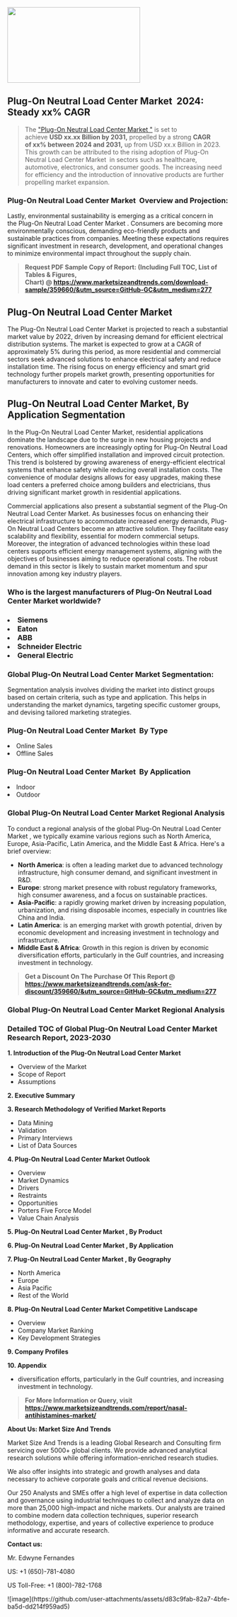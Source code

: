 <p><img class="alignnone size-medium wp-image-20088" src="https://ffe5etoiles.com/wp-content/uploads/2024/12/MST1-300x171.png" alt="" width="300" height="171" /></p><h2 id="ember46" class="ember-view reader-text-block__heading-2">Plug-On Neutral Load Center Market &nbsp;2024: Steady&nbsp;xx% CAGR</h2><blockquote id="ember47" class="ember-view reader-text-block__blockquote">The&nbsp;<a class="app-aware-link " href="https://www.marketsizeandtrends.com/download-sample/359660/&utm_source=GitHub-GC&utm_medium=277" target="_blank" data-test-app-aware-link="">"Plug-On Neutral Load Center Market "</a>&nbsp;is set to achieve&nbsp;<strong>USD&nbsp;xx.xx&nbsp;Billion by 2031,</strong>&nbsp;propelled by a strong&nbsp;<strong>CAGR of&nbsp;xx% between 2024 and 2031,</strong>&nbsp;up from USD xx.x Billion in 2023. This growth can be attributed to the rising adoption of&nbsp;Plug-On Neutral Load Center Market &nbsp;in sectors such as healthcare, automotive, electronics, and consumer goods. The increasing need for efficiency and the introduction of innovative products are further propelling market expansion.</blockquote><h3 id="ember48" class="ember-view reader-text-block__heading-3">Plug-On Neutral Load Center Market &nbsp;Overview and Projection:</h3><p id="ember49" class="ember-view reader-text-block__paragraph">Lastly, environmental sustainability is emerging as a critical concern in the&nbsp;Plug-On Neutral Load Center Market . Consumers are becoming more environmentally conscious, demanding eco-friendly products and sustainable practices from companies. Meeting these expectations requires significant investment in research, development, and operational changes to minimize environmental impact throughout the supply chain.</p><blockquote id="ember50" class="ember-view reader-text-block__blockquote"><strong>Request PDF Sample Copy of Report: (Including Full TOC, List of Tables &amp; Figures, Chart)&nbsp;@&nbsp;<strong><a href="https://www.marketsizeandtrends.com/download-sample/359660/&utm_source=GitHub-GC&utm_medium=277" target="_blank">https://www.marketsizeandtrends.com/download-sample/359660/&utm_source=GitHub-GC&utm_medium=277</a></strong></strong></blockquote><h3 class=""> <h2>Plug-On Neutral Load Center Market</h2><p>The Plug-On Neutral Load Center Market is projected to reach a substantial market value by 2022, driven by increasing demand for efficient electrical distribution systems. The market is expected to grow at a CAGR of approximately 5% during this period, as more residential and commercial sectors seek advanced solutions to enhance electrical safety and reduce installation time. The rising focus on energy efficiency and smart grid technology further propels market growth, presenting opportunities for manufacturers to innovate and cater to evolving customer needs.</p><h2>Plug-On Neutral Load Center Market, By Application Segmentation</h2><p>In the Plug-On Neutral Load Center Market, residential applications dominate the landscape due to the surge in new housing projects and renovations. Homeowners are increasingly opting for Plug-On Neutral Load Centers, which offer simplified installation and improved circuit protection. This trend is bolstered by growing awareness of energy-efficient electrical systems that enhance safety while reducing overall installation costs. The convenience of modular designs allows for easy upgrades, making these load centers a preferred choice among builders and electricians, thus driving significant market growth in residential applications.</p><p>Commercial applications also present a substantial segment of the Plug-On Neutral Load Center Market. As businesses focus on enhancing their electrical infrastructure to accommodate increased energy demands, Plug-On Neutral Load Centers become an attractive solution. They facilitate easy scalability and flexibility, essential for modern commercial setups. Moreover, the integration of advanced technologies within these load centers supports efficient energy management systems, aligning with the objectives of businesses aiming to reduce operational costs. The robust demand in this sector is likely to sustain market momentum and spur innovation among key industry players.</p></h3><h3 id="" class="">Who is the largest manufacturers of&nbsp;Plug-On Neutral Load Center Market  worldwide?</h3><h3 class=""></Li><Li>Siemens</Li><Li> Eaton</Li><Li> ABB</Li><Li> Schneider Electric</Li><Li> General Electric</h3><h3 id="ember53" class="ember-view reader-text-block__heading-3">Global&nbsp;Plug-On Neutral Load Center Market  Segmentation:</h3><p id="ember54" class="ember-view reader-text-block__paragraph">Segmentation analysis involves dividing the market into distinct groups based on certain criteria, such as type and application. This helps in understanding the market dynamics, targeting specific customer groups, and devising tailored marketing strategies.</p><h3 id="" class="">Plug-On Neutral Load Center Market &nbsp;By Type</h3><p></Li><Li>Online Sales</Li><Li> Offline Sales</p><h3 id="" class="">Plug-On Neutral Load Center Market &nbsp;By Application</h3><p class=""></Li><Li>Indoor</Li><Li> Outdoor</p><h3 id="ember62" class="ember-view reader-text-block__heading-3">Global Plug-On Neutral Load Center Market  Regional Analysis</h3><p id="ember63" class="ember-view reader-text-block__paragraph">To conduct a regional analysis of the global Plug-On Neutral Load Center Market , we typically examine various regions such as North America, Europe, Asia-Pacific, Latin America, and the Middle East &amp; Africa. Here's a brief overview:</p><ul><li><strong>North America</strong>: is often a leading market due to advanced technology infrastructure, high consumer demand, and significant investment in R&amp;D.</li><li><strong>Europe</strong>: strong market presence with robust regulatory frameworks, high consumer awareness, and a focus on sustainable practices.</li><li><strong>Asia-Pacific</strong>: a rapidly growing market driven by increasing population, urbanization, and rising disposable incomes, especially in countries like China and India.</li><li><strong>Latin America</strong>: is an emerging market with growth potential, driven by economic development and increasing investment in technology and infrastructure.</li><li><strong>Middle East &amp; Africa</strong>: Growth in this region is driven by economic diversification efforts, particularly in the Gulf countries, and increasing investment in technology.</li></ul><blockquote id="ember61" class="ember-view reader-text-block__blockquote"><strong>Get a Discount On The Purchase Of This Report @ <strong><a href="https://html-cleaner.com/" target="">https://www.marketsizeandtrends.com/ask-for-discount/359660/&utm_source=GitHub-GC&utm_medium=277</a></strong></strong></blockquote><h3 id="ember62" class="ember-view reader-text-block__heading-3">Global Plug-On Neutral Load Center Market  Regional Analysis</h3><h3 id="" class="">Detailed TOC of Global Plug-On Neutral Load Center Market  Research Report, 2023-2030</h3><p id="" class=""><strong>1. Introduction of the Plug-On Neutral Load Center Market </strong></p><ul><li>Overview of the Market</li><li>Scope of Report</li><li>Assumptions</li></ul><p id="" class=""><strong>2. Executive Summary</strong></p><p id="" class=""><strong>3. Research Methodology of Verified Market Reports</strong></p><ul><li>Data Mining</li><li>Validation</li><li>Primary Interviews</li><li>List of Data Sources</li></ul><p id="" class=""><strong>4. Plug-On Neutral Load Center Market  Outlook</strong></p><ul><li>Overview</li><li>Market Dynamics</li><li>Drivers</li><li>Restraints</li><li>Opportunities</li><li>Porters Five Force Model</li><li>Value Chain Analysis</li></ul><p id="" class=""><strong>5. Plug-On Neutral Load Center Market , By Product</strong></p><p id="" class=""><strong>6. Plug-On Neutral Load Center Market , By Application</strong></p><p id="" class=""><strong>7. Plug-On Neutral Load Center Market , By Geography</strong></p><ul><li>North America</li><li>Europe</li><li>Asia Pacific</li><li>Rest of the World</li></ul><p id="" class=""><strong>8. Plug-On Neutral Load Center Market  Competitive Landscape</strong></p><ul><li>Overview</li><li>Company Market Ranking</li><li>Key Development Strategies</li></ul><p id="" class=""><strong>9. Company Profiles</strong></p><p id="" class=""><strong>10. Appendix</strong></p><ul><li>diversification efforts, particularly in the Gulf countries, and increasing investment in technology.</li></ul><blockquote id="ember65" class="ember-view reader-text-block__blockquote"><strong>For More Information or Query, visit <strong><strong><a href="https://html-cleaner.com/" target="">https://www.marketsizeandtrends.com/report/nasal-antihistamines-market/</a></strong></strong></strong></blockquote><p id="" class=""><strong>About Us: Market Size And Trends</strong></p><p id="" class="">Market Size And Trends is a leading Global Research and Consulting firm servicing over 5000+ global clients. We provide advanced analytical research solutions while offering information-enriched research studies.</p><p id="" class="">We also offer insights into strategic and growth analyses and data necessary to achieve corporate goals and critical revenue decisions.</p><p id="" class="">Our 250 Analysts and SMEs offer a high level of expertise in data collection and governance using industrial techniques to collect and analyze data on more than 25,000 high-impact and niche markets. Our analysts are trained to combine modern data collection techniques, superior research methodology, expertise, and years of collective experience to produce informative and accurate research.</p><p id="" class=""><strong>Contact us:</strong></p><p id="" class="">Mr. Edwyne Fernandes</p><p id="" class="">US: +1 (650)-781-4080</p><p id="" class="">US Toll-Free: +1 (800)-782-1768</p>
![image](https://github.com/user-attachments/assets/d83c9fab-82a7-4bfe-ba5d-dd214f959ad5)
